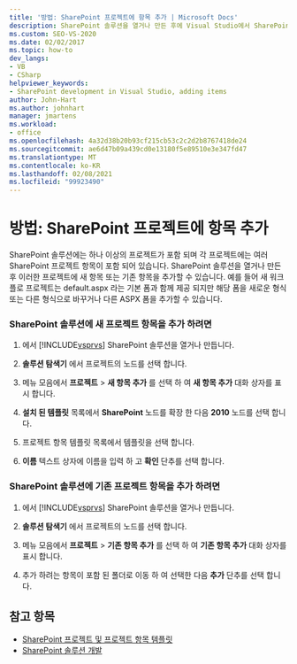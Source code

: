 ```yaml
---
title: '방법: SharePoint 프로젝트에 항목 추가 | Microsoft Docs'
description: SharePoint 솔루션을 열거나 만든 후에 Visual Studio에서 SharePoint 프로젝트에 새 항목 또는 기존 항목을 추가 합니다.
ms.custom: SEO-VS-2020
ms.date: 02/02/2017
ms.topic: how-to
dev_langs:
- VB
- CSharp
helpviewer_keywords:
- SharePoint development in Visual Studio, adding items
author: John-Hart
ms.author: johnhart
manager: jmartens
ms.workload:
- office
ms.openlocfilehash: 4a32d38b20b93cf215cb53c2c2d2b8767418de24
ms.sourcegitcommit: ae6d47b09a439cd0e13180f5e89510e3e347fd47
ms.translationtype: MT
ms.contentlocale: ko-KR
ms.lasthandoff: 02/08/2021
ms.locfileid: "99923490"
---
```

# <a name="how-to-add-items-to-a-sharepoint-project"></a>방법: SharePoint 프로젝트에 항목 추가
  SharePoint 솔루션에는 하나 이상의 프로젝트가 포함 되며 각 프로젝트에는 여러 SharePoint 프로젝트 항목이 포함 되어 있습니다. SharePoint 솔루션을 열거나 만든 후 이러한 프로젝트에 새 항목 또는 기존 항목을 추가할 수 있습니다. 예를 들어 새 워크플로 프로젝트는 default.aspx 라는 기본 폼과 함께 제공 되지만 해당 폼을 새로운 형식 또는 다른 형식으로 바꾸거나 다른 ASPX 폼을 추가할 수 있습니다.

### <a name="to-add-a-new-project-item-to-a-sharepoint-solution"></a>SharePoint 솔루션에 새 프로젝트 항목을 추가 하려면

1. 에서 [!INCLUDE[vsprvs](../sharepoint/includes/vsprvs-md.md)] SharePoint 솔루션을 열거나 만듭니다.

2. **솔루션 탐색기** 에서 프로젝트의 노드를 선택 합니다.

3. 메뉴 모음에서 **프로젝트**  >  **새 항목 추가** 를 선택 하 여 **새 항목 추가** 대화 상자를 표시 합니다.

4. **설치 된 템플릿** 목록에서 **SharePoint** 노드를 확장 한 다음 **2010** 노드를 선택 합니다.

5. 프로젝트 항목 템플릿 목록에서 템플릿을 선택 합니다.

6. **이름** 텍스트 상자에 이름을 입력 하 고 **확인** 단추를 선택 합니다.

### <a name="to-add-an-existing-project-item-to-a-sharepoint-solution"></a>SharePoint 솔루션에 기존 프로젝트 항목을 추가 하려면

1. 에서 [!INCLUDE[vsprvs](../sharepoint/includes/vsprvs-md.md)] SharePoint 솔루션을 열거나 만듭니다.

2. **솔루션 탐색기** 에서 프로젝트의 노드를 선택 합니다.

3. 메뉴 모음에서 **프로젝트**  >  **기존 항목 추가** 를 선택 하 여 **기존 항목 추가** 대화 상자를 표시 합니다.

4. 추가 하려는 항목이 포함 된 폴더로 이동 하 여 선택한 다음 **추가** 단추를 선택 합니다.

## <a name="see-also"></a>참고 항목
- [SharePoint 프로젝트 및 프로젝트 항목 템플릿](../sharepoint/sharepoint-project-and-project-item-templates.md)
- [SharePoint 솔루션 개발](../sharepoint/developing-sharepoint-solutions.md)
